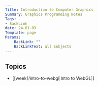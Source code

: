```yaml
---
Title: Introduction to Computer Graphics
Summary: Graphics Programming Notes
Tags:
- BackLink
date: 24-01-03
Template: page
Params:
    BackLink: ""
    BackLinkText: all subjects
---
```


## Topics

- [[week1/intro-to-webgl|Intro to WebGL]]
